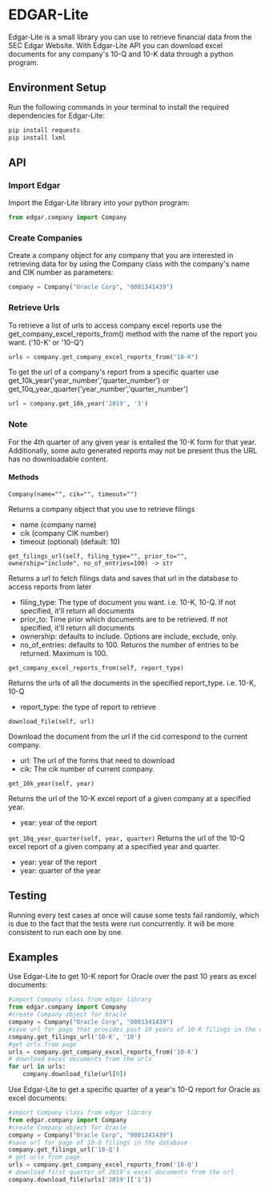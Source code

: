 # EDGAR-Lite
Edgar-Lite is a small library you can use to retrieve financial data from the SEC Edgar Website.  With Edgar-Lite API you can download excel documents for any company's 10-Q and 10-K data through a python program.

## Environment Setup
Run the following commands in your terminal to install the required dependencies for Edgar-Lite:
```bash
pip install requests
pip install lxml
```
## API

### Import Edgar

Import the Edgar-Lite library into your python program:

``` python
from edgar.company import Company
```

### Create Companies

Create a company object for any company that you are interested in retrieving data for by using the Company class with the company's name and CIK number as parameters:

``` python
company = Company("Oracle Corp", "0001341439")
```

### Retrieve Urls
To retrieve a list of urls to access company excel reports use the get_company_excel_reports_from() method with the name of the report you want. ('10-K' or '10-Q')

``` python
urls = company.get_company_excel_reports_from("10-K")
```

To get the url of a company's report from a specific quarter use get_10k_year('year_number','quarter_number') or get_10q_year_quarter('year_number','quarter_number')

``` python
url = company.get_10k_year('2019', '3')
```

### Note
For the 4th quarter of any given year is entailed the 10-K form for that year.  Additionally, some auto generated reports may not be present thus the URL has no downloadable content.

#### Methods

`Company(name="", cik="", timeout="")`

Returns a company object that you use to retrieve filings
* name (company name)
* cik (company CIK number)
* timeout (optional) (default: 10)


`get_filings_url(self, filing_type="", prior_to="", ownership="include", no_of_entries=100) -> str`

Returns a url to fetch filings data and saves that url in the database to access reports from later
* filing_type: The type of document you want. i.e. 10-K, 10-Q. If not specified, it'll return all documents
* prior_to: Time prior which documents are to be retrieved. If not specified, it'll return all documents
* ownership: defaults to include. Options are include, exclude, only.
* no_of_entries: defaults to 100. Returns the number of entries to be returned. Maximum is 100.


`get_company_excel_reports_from(self, report_type)`

Returns the urls of all the documents in the specified report_type. i.e. 10-K, 10-Q
* report_type: the type of report to retrieve


`download_file(self, url)`

Download the document from the url if the cid correspond to the current company.
* url: The url of the forms that need to download
* cik: The cik number of current company.


`get_10k_year(self, year)`

Returns the url of the 10-K excel report of a given company at a specified year. 
* year: year of the report

`get_10q_year_quarter(self, year, quarter)`
Returns the url of the 10-Q excel report of a given company at a specified year and quarter. 
* year: year of the report
* year: quarter of the year

## Testing
Running every test cases at once will cause some tests fail randomly, which is due to the fact that the tests were run 
concurrently. It will be more consistent to run each one by one. 

## Examples 

Use Edgar-Lite to get 10-K report for Oracle over the past 10 years as excel documents:

``` python
#import Company class from edgar library
from edgar.company import Company
#create Company object for Oracle
company = Company("Oracle Corp", "0001341439")
#save url for page that provides past 10 years of 10-K filings in the database
company.get_filings_url('10-K', '10')
#get urls from page
urls = company.get_company_excel_reports_from('10-K')
# download excel documents from the urls
for url in urls:
    company.download_file(url[0])
```

Use Edgar-Lite to get a specific quarter of a year's 10-Q report for Oracle as excel documents:

``` python
#import Company class from edgar library
from edgar.company import Company
#create Company object for Oracle
company = Company("Oracle Corp", "0001341439")
#save url for page of 10-Q filings in the database
company.get_filings_url('10-Q')
# get urls from page
urls = company.get_company_excel_reports_from('10-Q')
# download first quarter of 2019's excel documents from the url
company.download_file(urls['2019']['1'])
```









  
